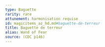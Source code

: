 ```yaml
---
type: Baguette
rarity: rare
attunement: harmonisation requise
id: magicitems_az_hd.md#baguette-de-terreur
title: Baguette de terreur
alias: Wand of Fear
source: (CDC p146)
---
```


